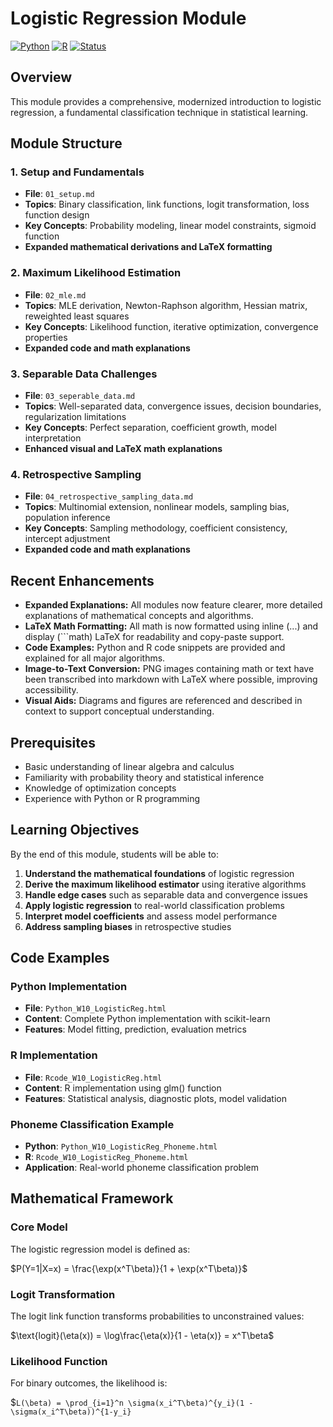 # Logistic Regression Module

[![Python](https://img.shields.io/badge/Python-3.8+-blue.svg)](https://www.python.org/)
[![R](https://img.shields.io/badge/R-4.0+-green.svg)](https://www.r-project.org/)
[![Status](https://img.shields.io/badge/Status-Complete-brightgreen.svg)](https://github.com/darinz/Statistical-Learning)

## Overview

This module provides a comprehensive, modernized introduction to logistic regression, a fundamental classification technique in statistical learning.

## Module Structure

### 1. Setup and Fundamentals
- **File**: `01_setup.md`
- **Topics**: Binary classification, link functions, logit transformation, loss function design
- **Key Concepts**: Probability modeling, linear model constraints, sigmoid function
- **Expanded mathematical derivations and LaTeX formatting**

### 2. Maximum Likelihood Estimation
- **File**: `02_mle.md`
- **Topics**: MLE derivation, Newton-Raphson algorithm, Hessian matrix, reweighted least squares
- **Key Concepts**: Likelihood function, iterative optimization, convergence properties
- **Expanded code and math explanations**

### 3. Separable Data Challenges
- **File**: `03_seperable_data.md`
- **Topics**: Well-separated data, convergence issues, decision boundaries, regularization limitations
- **Key Concepts**: Perfect separation, coefficient growth, model interpretation
- **Enhanced visual and LaTeX math explanations**

### 4. Retrospective Sampling
- **File**: `04_retrospective_sampling_data.md`
- **Topics**: Multinomial extension, nonlinear models, sampling bias, population inference
- **Key Concepts**: Sampling methodology, coefficient consistency, intercept adjustment
- **Expanded code and math explanations**

## Recent Enhancements

- **Expanded Explanations:** All modules now feature clearer, more detailed explanations of mathematical concepts and algorithms.
- **LaTeX Math Formatting:** All math is now formatted using inline ($`...`$) and display (```math) LaTeX for readability and copy-paste support.
- **Code Examples:** Python and R code snippets are provided and explained for all major algorithms.
- **Image-to-Text Conversion:** PNG images containing math or text have been transcribed into markdown with LaTeX where possible, improving accessibility.
- **Visual Aids:** Diagrams and figures are referenced and described in context to support conceptual understanding.

## Prerequisites

- Basic understanding of linear algebra and calculus
- Familiarity with probability theory and statistical inference
- Knowledge of optimization concepts
- Experience with Python or R programming

## Learning Objectives

By the end of this module, students will be able to:

1. **Understand the mathematical foundations** of logistic regression
2. **Derive the maximum likelihood estimator** using iterative algorithms
3. **Handle edge cases** such as separable data and convergence issues
4. **Apply logistic regression** to real-world classification problems
5. **Interpret model coefficients** and assess model performance
6. **Address sampling biases** in retrospective studies

## Code Examples

### Python Implementation
- **File**: `Python_W10_LogisticReg.html`
- **Content**: Complete Python implementation with scikit-learn
- **Features**: Model fitting, prediction, evaluation metrics

### R Implementation
- **File**: `Rcode_W10_LogisticReg.html`
- **Content**: R implementation using glm() function
- **Features**: Statistical analysis, diagnostic plots, model validation

### Phoneme Classification Example
- **Python**: `Python_W10_LogisticReg_Phoneme.html`
- **R**: `Rcode_W10_LogisticReg_Phoneme.html`
- **Application**: Real-world phoneme classification problem

## Mathematical Framework

### Core Model
The logistic regression model is defined as:

$`P(Y=1|X=x) = \frac{\exp(x^T\beta)}{1 + \exp(x^T\beta)}`$

### Logit Transformation
The logit link function transforms probabilities to unconstrained values:

$`\text{logit}(\eta(x)) = \log\frac{\eta(x)}{1 - \eta(x)} = x^T\beta`$

### Likelihood Function
For binary outcomes, the likelihood is:

$`L(\beta) = \prod_{i=1}^n \sigma(x_i^T\beta)^{y_i}(1 - \sigma(x_i^T\beta))^{1-y_i}`